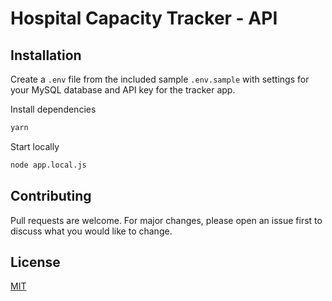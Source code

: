# Hospital Capacity Tracker - API

## Installation

Create a `.env` file from the included sample `.env.sample` with settings for your MySQL database and API key for the tracker app.

Install dependencies

```bash
yarn
```

Start locally

```bash
node app.local.js
```

## Contributing
Pull requests are welcome. For major changes, please open an issue first to discuss what you would like to change.

## License
[MIT](https://choosealicense.com/licenses/mit/)